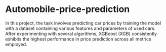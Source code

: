 # Automobile-price-prediction
In this project, the task involves predicting car prices by training the model with a dataset containing various features and parameters of used cars. After experimenting with several algorithms, XGBoost (XGB) consistently exhibits the highest performance in price prediction across all metrics employed.
